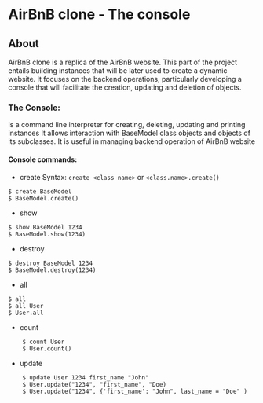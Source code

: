 # AirBnB clone - The console

## About
AirBnB clone is a replica of the AirBnB website. This part of the project entails building instances that will be later used to create a dynamic website. It focuses on the backend operations, particularly developing a console that will facilitate the creation, updating and deletion of objects.

### **The Console:**
is a command line interpreter for creating, deleting, updating and printing instances It allows interaction with BaseModel class objects and objects of its subclasses. It is useful in managing backend operation of AirBnB website
#### **Console commands:**
* create 
	Syntax: `create <class name>` or `<class.name>.create()`
```	
$ create BaseModel
$ BaseModel.create()
```
* show
```	
$ show BaseModel 1234
$ BaseModel.show(1234)
```
* destroy
```
$ destroy BaseModel 1234
$ BaseModel.destroy(1234)
```
* all 
```
$ all
$ all User
$ User.all
```

* count
```
	$ count User
	$ User.count()
```

* update
```
	$ update User 1234 first_name "John"
	$ User.update("1234", "first_name", "Doe)
	$ User.update("1234", {'first_name': "John", last_name = "Doe" )
```
